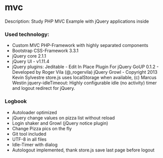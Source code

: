 # mvc

Description:
Study PHP MVC Example with jQuery applications inside

### Used technology:

* Custom MVC PHP-Framework with highly separated components
* Bootstrap CSS-Framework 3.3.1
* jQuery core 2.1.1
* jQuery UI - v1.11.4 
* jQuery plugins:
   Jeditable - Edit In Place Plugin For jQuery
   GoUP 0.1.2 - Developed by Roger Vila (@_rogervila)
   jQuery Growl - Copyright 2013 Kevin Sylvestre
   store.js uses localStorage when available, (c) Marcus Westin
   jquery-idleTimeout: Highly configurable idle (no activity) timer and logout redirect for jQuery.


### Logbook

* Autoloader optimized
* jQuery change values on pizza list without reload
* Login shaker and Growl (jQuery notice plugin)
* Change Pizza pics on the fly 
* Git tool included
* UTF-8 in all files
* Idle-Timer with dialog
* Autologout implemented, thank store.js save last page before logout